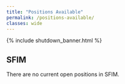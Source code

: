 ```yaml
---
title: "Positions Available"
permalink: /positions-available/ 
classes: wide
---
```


{% include shutdown_banner.html %}

## SFIM

There are no current open positions in SFIM.
